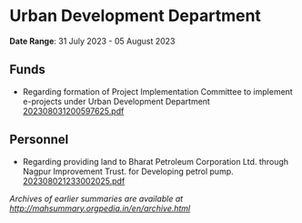 # Urban Development Department

**Date Range**: 31 July 2023 - 05 August 2023


## Funds
- Regarding formation of Project Implementation Committee to implement e-projects under Urban Development Department\
  [202308031200597625.pdf](https://gr.maharashtra.gov.in/Site/Upload/Government%20Resolutions/English/202308031200597625.pdf)

## Personnel
- Regarding providing land to Bharat Petroleum Corporation Ltd. through Nagpur Improvement Trust. for Developing petrol pump.\
  [202308021233002025.pdf](https://gr.maharashtra.gov.in/Site/Upload/Government%20Resolutions/English/202308021233002025.pdf)


*Archives of earlier summaries are available at http://mahsummary.orgpedia.in/en/archive.html*